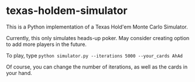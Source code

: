 # texas-holdem-simulator
This is a Python implementation of a Texas Hold'em Monte Carlo Simulator.

Currently, this only simulates heads-up poker. May consider creating option to add more players in the future.

To play, type `python simulator.py --iterations 5000 --your_cards AhAd`

Of course, you can change the number of iterations, as well as the cards in your hand.